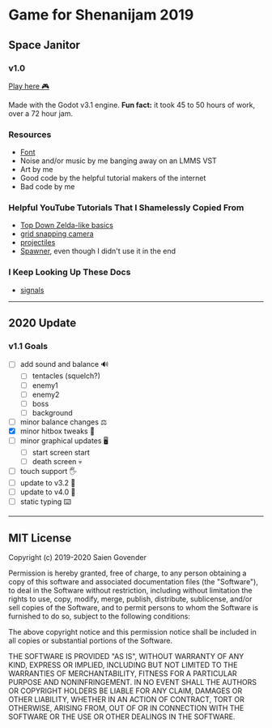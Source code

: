 # Game for Shenanijam 2019

## Space Janitor

### v1.0

[Play here 🎮️](https://saitheninja.itch.io)

Made with the Godot v3.1 engine.
**Fun fact:** it took 45 to 50 hours of work, over a 72 hour jam.

### Resources

- [Font](https://www.dafont.com/early-gameboy.font)
- Noise and/or music by me banging away on an LMMS VST
- Art by me
- Good code by the helpful tutorial makers of the internet
- Bad code by me

### Helpful YouTube Tutorials That I Shamelessly Copied From

- [Top Down Zelda-like basics](https://www.youtube.com/playlist?list=PLv0bAfkzWSiY4d_FJlQTlFOZh34nrlJZY)
- [grid snapping camera](https://www.youtube.com/watch?v=lNNO-Gh5j78)
- [projectiles](https://www.youtube.com/watch?v=rY7wzK59-Jw)
- [Spawner](https://www.youtube.com/watch?v=XSFDZeid6OE), even though I didn't use it in the end

### I Keep Looking Up These Docs

- [signals](https://docs.godotengine.org/en/stable/getting_started/step_by_step/signals.html)

---

## 2020 Update

### v1.1 Goals

- [ ] add sound and balance 🔊
  - [ ] tentacles (squelch?)
  - [ ] enemy1
  - [ ] enemy2
  - [ ] boss
  - [ ] background
- [ ] minor balance changes ⚖️
- [x] minor hitbox tweaks 🤜
- [ ] minor graphical updates 🖥️
  - [ ] start screen start
  - [ ] death screen 💀
- [ ] touch support 🖐️
- [ ] update to v3.2 🚀
- [ ] update to v4.0 🚀
- [ ] static typing ⌨️

---

## MIT License

Copyright (c) 2019-2020 Saien Govender

Permission is hereby granted, free of charge, to any person obtaining a copy of this software and associated documentation files (the "Software"), to deal in the Software without restriction, including without limitation the rights to use, copy, modify, merge, publish, distribute, sublicense, and/or sell copies of the Software, and to permit persons to whom the Software is furnished to do so, subject to the following conditions:

The above copyright notice and this permission notice shall be included in all copies or substantial portions of the Software.

THE SOFTWARE IS PROVIDED "AS IS", WITHOUT WARRANTY OF ANY KIND, EXPRESS OR IMPLIED, INCLUDING BUT NOT LIMITED TO THE WARRANTIES OF MERCHANTABILITY, FITNESS FOR A PARTICULAR PURPOSE AND NONINFRINGEMENT. IN NO EVENT SHALL THE AUTHORS OR COPYRIGHT HOLDERS BE LIABLE FOR ANY CLAIM, DAMAGES OR OTHER LIABILITY, WHETHER IN AN ACTION OF CONTRACT, TORT OR OTHERWISE, ARISING FROM, OUT OF OR IN CONNECTION WITH THE SOFTWARE OR THE USE OR OTHER DEALINGS IN THE SOFTWARE.

